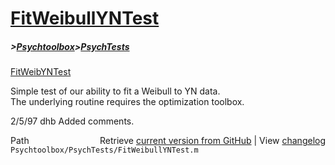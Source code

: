 # [FitWeibullYNTest](FitWeibullYNTest)
##### >[Psychtoolbox](Psychtoolbox)>[PsychTests](PsychTests)

[FitWeibYNTest](FitWeibYNTest)  
  
Simple test of our ability to fit a Weibull to YN data.  
The underlying routine requires the optimization toolbox.  
  
2/5/97  dhb  Added comments.  




<div class="code_header" style="text-align:right;">
  <span style="float:left;">Path&nbsp;&nbsp;</span> <span class="counter">Retrieve <a href=
  "https://raw.github.com/Psychtoolbox-3/Psychtoolbox-3/beta/Psychtoolbox/PsychTests/FitWeibullYNTest.m">current version from GitHub</a> | View <a href=
  "https://github.com/Psychtoolbox-3/Psychtoolbox-3/commits/beta/Psychtoolbox/PsychTests/FitWeibullYNTest.m">changelog</a></span>
</div>
<div class="code">
  <code>Psychtoolbox/PsychTests/FitWeibullYNTest.m</code>
</div>

